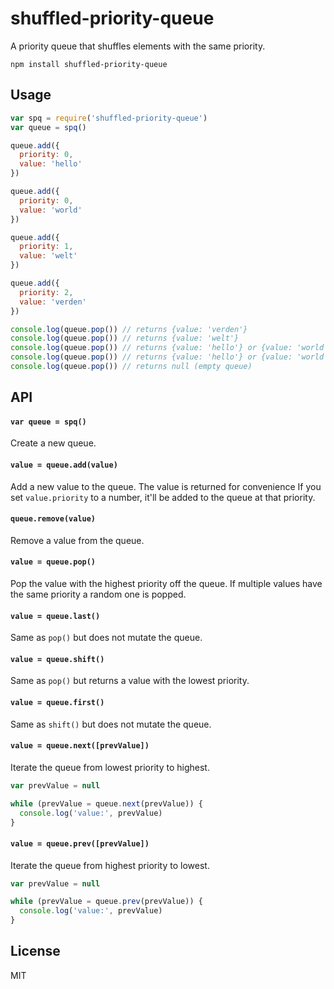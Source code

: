 # shuffled-priority-queue

A priority queue that shuffles elements with the same priority.

```
npm install shuffled-priority-queue
```

## Usage

``` js
var spq = require('shuffled-priority-queue')
var queue = spq()

queue.add({
  priority: 0,
  value: 'hello'
})

queue.add({
  priority: 0,
  value: 'world'
})

queue.add({
  priority: 1,
  value: 'welt'
})

queue.add({
  priority: 2,
  value: 'verden'
})

console.log(queue.pop()) // returns {value: 'verden'}
console.log(queue.pop()) // returns {value: 'welt'}
console.log(queue.pop()) // returns {value: 'hello'} or {value: 'world'}
console.log(queue.pop()) // returns {value: 'hello'} or {value: 'world'}
console.log(queue.pop()) // returns null (empty queue)
```

## API

#### `var queue = spq()`

Create a new queue.

#### `value = queue.add(value)`

Add a new value to the queue. The value is returned for convenience
If you set `value.priority` to a number, it'll be added to the queue at that priority.

#### `queue.remove(value)`

Remove a value from the queue.

#### `value = queue.pop()`

Pop the value with the highest priority off the queue.
If multiple values have the same priority a random one is popped.

#### `value = queue.last()`

Same as `pop()` but does not mutate the queue.

#### `value = queue.shift()`

Same as `pop()` but returns a value with the lowest priority.

#### `value = queue.first()`

Same as `shift()` but does not mutate the queue.

#### `value = queue.next([prevValue])`

Iterate the queue from lowest priority to highest.

``` js
var prevValue = null

while (prevValue = queue.next(prevValue)) {
  console.log('value:', prevValue)
}
```

#### `value = queue.prev([prevValue])`

Iterate the queue from highest priority to lowest.

``` js
var prevValue = null

while (prevValue = queue.prev(prevValue)) {
  console.log('value:', prevValue)
}
```

## License

MIT
